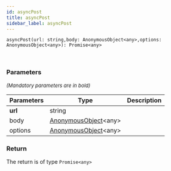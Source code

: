 ```yaml
---
id: asyncPost
title: asyncPost
sidebar_label: asyncPost
---
```


```tsx
asyncPost(url: string,body: AnonymousObject<any>,options: AnonymousObject<any>): Promise<any>
```
<br/>



### Parameters

<font size="2"><i>(Mandatory parameters are in bold)</i></font>

| Parameters | Type | Description |
| --------- | ---- | ----------- |
| **url** | string |  |
| body | [AnonymousObject](/framework-api/interfaces/AnonymousObject.md)<any\> |  |
| options | [AnonymousObject](/framework-api/interfaces/AnonymousObject.md)<any\> |  |


### Return



The return is of type <code>Promise<any\></code>